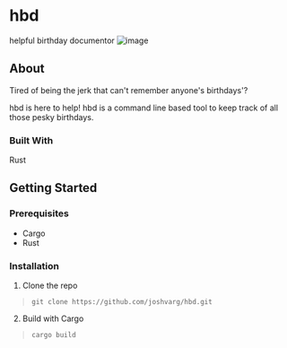 # hbd
helpful birthday documentor
![image](https://img.shields.io/badge/status-wip-orange)
## About

Tired of being the jerk that can't remember anyone's birthdays'?

hbd is here to help! hbd is a command line based tool to keep track of all those pesky birthdays.

### Built With
Rust

## Getting Started

### Prerequisites

- Cargo
- Rust

### Installation
1. Clone the repo
> `git clone https://github.com/joshvarg/hbd.git`
2. Build with Cargo
> `cargo build`


